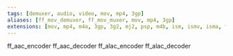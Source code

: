 ```yaml
---
tags: [demuxer, audio, video, mov, mp4, 3gp]
aliases: [ff_mov_demuxer, ff_mov_muxer, mov, mp4, 3gp]
extensions: [mov, mp4, m4a, 3gp, 3g2, mj2, psp, m4b, ism, ismv, isma, f4v]
---
```


ff_aac_encoder
ff_aac_decoder
ff_alac_encoder
ff_alac_decoder